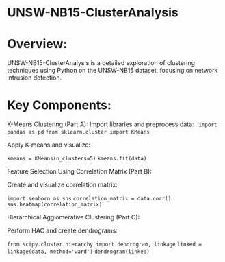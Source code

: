 # UNSW-NB15-ClusterAnalysis
# Overview:
UNSW-NB15-ClusterAnalysis is a detailed exploration of clustering techniques using Python on the UNSW-NB15 dataset, focusing on network intrusion detection.

# Key Components:

K-Means Clustering (Part A):
Import libraries and preprocess data:
``` import pandas as pd```
```from sklearn.cluster import KMeans```

Apply K-means and visualize:

```kmeans = KMeans(n_clusters=5)```
```kmeans.fit(data)```

Feature Selection Using Correlation Matrix (Part B):

Create and visualize correlation matrix:

```import seaborn as sns```
```correlation_matrix = data.corr()```
```sns.heatmap(correlation_matrix)```

Hierarchical Agglomerative Clustering (Part C):

Perform HAC and create dendrograms:

```from scipy.cluster.hierarchy import dendrogram, linkage```
```linked = linkage(data, method='ward')```
```dendrogram(linked)```
